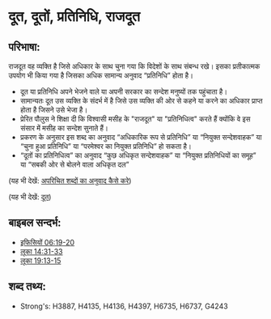 # दूत, दूतों, प्रतिनिधि, राजदूत #

## परिभाषा: ##

राजदूत वह व्यक्ति है जिसे अधिकार के साथ चुना गया कि विदेशों के साथ संबन्ध रखे। इसका प्रतीकात्मक उपयोग भी किया गया है जिसका अधिक सामान्य अनुवाद “प्रतिनिधि” होता है।

* दूत या प्रतिनिधि अपने भेजने वाले या अपनी सरकार का सन्देश मनुष्यों तक पहुंचाता है। 
* सामान्यतः दूत उस व्यक्ति के संदर्भ में है जिसे उस व्यक्ति की ओर से कहने या करने का अधिकार प्राप्त होता है जिसने उसे भेजा है।
* प्रेरित पौलुस ने शिक्षा दी कि विश्वासी मसीह के "राजदूत" या "प्रतिनिधित्व" करते हैं क्योंकि वे इस संसार में मसीह का सन्देश सुनाते हैं।
* प्रकरण के अनुसार इस शब्द का अनुवाद “अधिकारिक रूप से प्रतिनिधि” या “नियुक्त सन्देशवाहक” या “चुना हुआ प्रतिनिधि” या “परमेश्वर का नियुक्त प्रतिनिधि” हो सकता है।
* “दूतों का प्रतिनिधित्व” का अनुवाद “कुछ अधिकृत सन्देशवाहक” या “नियुक्त प्रतिनिधियों का समूह” या “सबकी ओर से बोलने वाला अधिकृत दल”

(यह भी देखें: [अपरिचित शब्दों का अनुवाद कैसे करे](rc://hi/ta/man/translate/translate-unknown))

(यह भी देखें: [दूत](../other/messenger.md))

## बाइबल सन्दर्भ: ##

* [इफिसियों 06:19-20](rc://hi/tn/help/eph/06/19)
* [लूका 14:31-33](rc://hi/tn/help/luk/14/31)
* [लूका 19:13-15](rc://hi/tn/help/luk/19/13)

## शब्द तथ्य: ##

* Strong's: H3887, H4135, H4136, H4397, H6735, H6737, G4243
